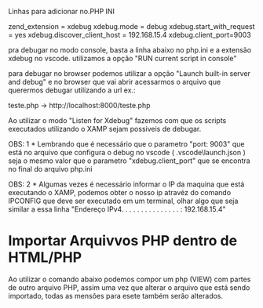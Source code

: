 Linhas para adicionar no.PHP INI 

zend_extension = xdebug
xdebug.mode = debug 
xdebug.start_with_request = yes
xdebug.discover_client_host = 192.168.15.4
xdebug.client_port=9003






pra debugar no modo console, basta a linha abaixo no php.ini e a extensão xdebug no vscode. 
utilizamos a opção "RUN current script in console"




para debugar no browser podemos utilizar a opção 
"Launch built-in server and debug"
e no browser que vai abrir acessarmos o arquivo que querermos debugar utilizando a url 
ex.: 


teste.php -> http://localhost:8000/teste.php




Ao utilizar o modo "Listen for Xdebug" fazemos com que os scripts executados utilizando o XAMP sejam possiveis de debugar. 

OBS: 1 * Lembrando que é necessário que o parametro  "port: 9003"   que está no arquivo que configura o debug no vscode  ( .vscode\launch.json  ) seja o mesmo valor que o parametro 
"xdebug.client_port" que se encontra no final do arquivo php.ini 


OBS: 2 * Algumas vezes é necessário informar o IP da maquina que está executando o XAMP, podemos obter o nosso ip atravéz do comando IPCONFIG que deve ser executado em um terminal, olhar algo que seja similar a essa linha
"Endereço IPv4. . . . . . . .  . . . . . . . : 192.168.15.4"





# Importar Arquivvos PHP dentro de HTML/PHP


Ao utilizar o comando abaixo podemos compor um php (VIEW) com partes de outro arquivo PHP, assim uma vez que alterar o arquivo que está sendo importado, todas as mensões para esete também serão alterados. 
    <?php include 'view/rodape.php' ?>
